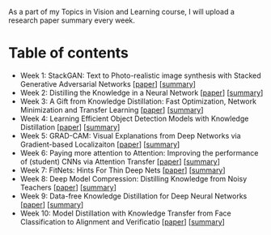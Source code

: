 As a part of my Topics in Vision and Learning course, I will upload a research paper summary every week.

# Table of contents
* Week 1: StackGAN: Text to Photo-realistic image synthesis with Stacked Generative Adversarial Networks [[paper](https://arxiv.org/abs/1612.03242)] [[summary](StackGAN_Summary.pdf)]
* Week 2: Distilling the Knowledge in a Neural Network [[paper](https://arxiv.org/abs/1503.02531)] [[summary](Distilling_Knowledge_Neural_Network_Summary.pdf)]
* Week 3: A Gift from Knowledge Distillation: Fast Optimization, Network Minimization and Transfer Learning [[paper](http://openaccess.thecvf.com/content_cvpr_2017/papers/Yim_A_Gift_From_CVPR_2017_paper.pdf)] [[summary](knowledge_distillation_summary.pdf)]
* Week 4: Learning Efficient Object Detection Models with Knowledge Distillation [[paper](https://papers.nips.cc/paper/6676-learning-efficient-object-detection-models-with-knowledge-distillation.pdf)] [[summary](Knowledge_Distillation_for_Object_Detection.pdf)]
* Week 5: GRAD-CAM: Visual Explanations from Deep Networks via Gradient-based Localizaiton [[paper](https://arxiv.org/abs/1610.02391)] [[summary](GRAD-CAM.pdf)]
* Week 6: Paying more attention to Attention: Improving the performance of (student) CNNs via Attention Transfer [[paper](https://arxiv.org/abs/1612.03928)] [[summary](attention_transfer.pdf)]
* Week 7: FitNets: Hints For Thin Deep Nets [[paper](https://arxiv.org/abs/1412.6550)] [[summary](FitNets.pdf)]
* Week 8: Deep Model Compression: Distilling Knowledge from Noisy Teachers [[paper](https://arxiv.org/abs/1610.09650)] [[summary](Distilling_knowledge_noisy_teachers.pdf)]
* Week 9: Data-free Knowledge Distillation for Deep Neural Networks [[paper](https://arxiv.org/abs/1710.07535)] [[summary](Data-free_knowlegde_distillation.pdf)]
* Week 10: Model Distillation with Knowledge Transfer from Face Classification to Alignment and Verificatio [[paper](https://arxiv.org/pdf/1709.02929.pdf)] [[summary](knowledge_transfer_face_classification_alignment_verification.pdf)]
